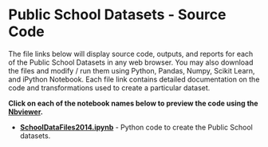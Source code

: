 # Public School Datasets - Source Code
The file links below will display source code, outputs, and reports for each of the Public School Datasets in any web browser.  You may also download the files and modify / run them using Python, Pandas, Numpy, Scikit Learn, and iPython Notebook.  Each file link contains detailed documentation on the code and transformations used to create a particular dataset.     

**Click on each of the notebook names below to preview the code using the [Nbviewer](nbviewer.jupyter.org).**

* [**SchoolDataFiles2014.ipynb**](http://nbviewer.jupyter.org/github/jakemdrew/EducationDataNC/blob/master/2014/School%20Datasets/Source%20Code/SchoolDataFiles2014.ipynb) - Python code to create the Public School datasets.
